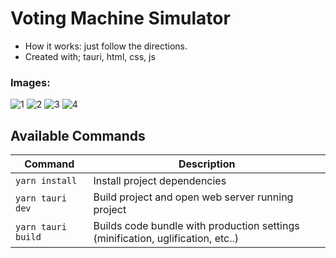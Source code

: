 # Voting Machine Simulator
- How it works: just follow the directions.
- Created with; tauri, html, css, js

### Images:
![1](https://github.com/byAbaddon/Voting-Machine/assets/51271834/f4ccb67c-4c11-41d3-98c3-32e1d69e0b01)
![2](https://github.com/byAbaddon/Voting-Machine/assets/51271834/55eed7cd-ad25-464b-9604-b441282684c6)
![3](https://github.com/byAbaddon/Voting-Machine/assets/51271834/4a890aad-04c4-49e9-b53e-d6d6f597188e)
![4](https://github.com/byAbaddon/Voting-Machine/assets/51271834/bb09bd22-aaaa-45e4-8445-5b4d69d8a0a4)



## Available Commands

| Command | Description |
|---------|-------------|
| `yarn install` | Install project dependencies |
| `yarn tauri dev ` | Build project and open web server running project |
| `yarn tauri build` | Builds code bundle with production settings (minification, uglification, etc..) |
